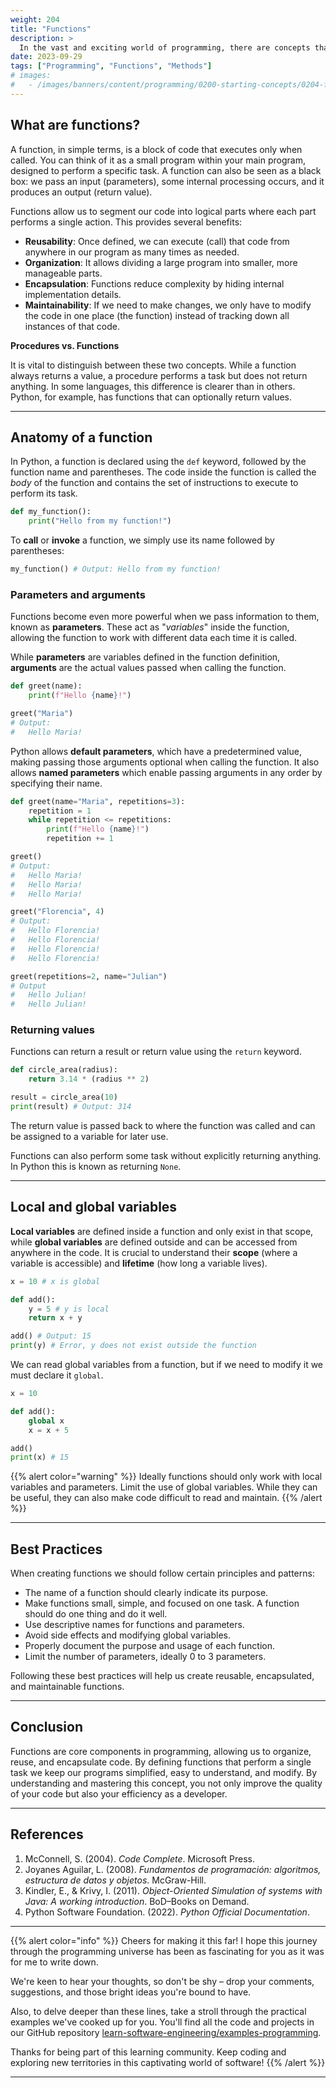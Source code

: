 ```yaml
---
weight: 204
title: "Functions"
description: >
  In the vast and exciting world of programming, there are concepts that are fundamental pillars for any developer, regardless of their experience level. One of these concepts is functions. What are they? Why are they so crucial? Let's find out!
date: 2023-09-29
tags: ["Programming", "Functions", "Methods"]
# images:
#   - /images/banners/content/programming/0200-starting-concepts/0204-functionspng
---
```


## What are functions?

A function, in simple terms, is a block of code that executes only when called. You can think of it as a small program within your main program, designed to perform a specific task. A function can also be seen as a black box: we pass an input (parameters), some internal processing occurs, and it produces an output (return value).

Functions allow us to segment our code into logical parts where each part performs a single action. This provides several benefits:

- **Reusability**: Once defined, we can execute (call) that code from anywhere in our program as many times as needed.
- **Organization**: It allows dividing a large program into smaller, more manageable parts.
- **Encapsulation**: Functions reduce complexity by hiding internal implementation details.
- **Maintainability**: If we need to make changes, we only have to modify the code in one place (the function) instead of tracking down all instances of that code.

**Procedures vs. Functions**

It is vital to distinguish between these two concepts. While a function always returns a value, a procedure performs a task but does not return anything. In some languages, this difference is clearer than in others. Python, for example, has functions that can optionally return values.

---

## Anatomy of a function

In Python, a function is declared using the `def` keyword, followed by the function name and parentheses. The code inside the function is called the *body* of the function and contains the set of instructions to execute to perform its task.

```python
def my_function():
    print("Hello from my function!")
```

To **call** or **invoke** a function, we simply use its name followed by parentheses:

```python
my_function() # Output: Hello from my function!
```

### Parameters and arguments

Functions become even more powerful when we pass information to them, known as **parameters**. These act as "*variables*" inside the function, allowing the function to work with different data each time it is called.

While **parameters** are variables defined in the function definition, **arguments** are the actual values passed when calling the function.

```python
def greet(name):
    print(f"Hello {name}!")

greet("Maria")
# Output:
#   Hello Maria!
```

Python allows **default parameters**, which have a predetermined value, making passing those arguments optional when calling the function. It also allows **named parameters** which enable passing arguments in any order by specifying their name.

```python
def greet(name="Maria", repetitions=3):
    repetition = 1
    while repetition <= repetitions:
        print(f"Hello {name}!")
        repetition += 1

greet()
# Output:
#   Hello Maria!
#   Hello Maria!
#   Hello Maria!

greet("Florencia", 4)
# Output:
#   Hello Florencia!
#   Hello Florencia!
#   Hello Florencia!
#   Hello Florencia!

greet(repetitions=2, name="Julian")
# Output
#   Hello Julian!
#   Hello Julian!
```

### Returning values

Functions can return a result or return value using the `return` keyword.

```python
def circle_area(radius):
    return 3.14 * (radius ** 2)

result = circle_area(10)
print(result) # Output: 314
```

The return value is passed back to where the function was called and can be assigned to a variable for later use.

Functions can also perform some task without explicitly returning anything. In Python this is known as returning `None`.

---

## Local and global variables

**Local variables** are defined inside a function and only exist in that scope, while **global variables** are defined outside and can be accessed from anywhere in the code. It is crucial to understand their **scope** (where a variable is accessible) and **lifetime** (how long a variable lives).

```python
x = 10 # x is global

def add():
    y = 5 # y is local
    return x + y

add() # Output: 15
print(y) # Error, y does not exist outside the function
```

We can read global variables from a function, but if we need to modify it we must declare it `global`.

```python
x = 10

def add():
    global x
    x = x + 5

add()
print(x) # 15
```

{{% alert color="warning" %}}
Ideally functions should only work with local variables and parameters. Limit the use of global variables. While they can be useful, they can also make code difficult to read and maintain.
{{% /alert %}}

---

## Best Practices

When creating functions we should follow certain principles and patterns:

- The name of a function should clearly indicate its purpose.
- Make functions small, simple, and focused on one task. A function should do one thing and do it well.
- Use descriptive names for functions and parameters.
- Avoid side effects and modifying global variables.
- Properly document the purpose and usage of each function.
- Limit the number of parameters, ideally 0 to 3 parameters.

Following these best practices will help us create reusable, encapsulated, and maintainable functions.

---

## Conclusion

Functions are core components in programming, allowing us to organize, reuse, and encapsulate code. By defining functions that perform a single task we keep our programs simplified, easy to understand, and modify. By understanding and mastering this concept, you not only improve the quality of your code but also your efficiency as a developer.

---

## References

1. McConnell, S. (2004). *Code Complete*. Microsoft Press.
2. Joyanes Aguilar, L. (2008). *Fundamentos de programación: algoritmos, estructura de datos y objetos*. McGraw-Hill.
3. Kindler, E., & Krivy, I. (2011). *Object-Oriented Simulation of systems with Java: A working introduction*. BoD–Books on Demand.
4. Python Software Foundation. (2022). *Python Official Documentation*.

---

{{% alert color="info" %}}
Cheers for making it this far! I hope this journey through the programming universe has been as fascinating for you as it was for me to write down.

We're keen to hear your thoughts, so don't be shy – drop your comments, suggestions, and those bright ideas you're bound to have.

Also, to delve deeper than these lines, take a stroll through the practical examples we've cooked up for you. You'll find all the code and projects in our GitHub repository [learn-software-engineering/examples-programming](https://github.com/learn-software-engineering/examples-programming).

Thanks for being part of this learning community. Keep coding and exploring new territories in this captivating world of software!
{{% /alert %}}

---
